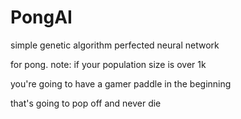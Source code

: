 # PongAI

simple genetic algorithm perfected neural network

for pong. note: if your population size is over 1k

you're going to have a gamer paddle in the beginning

that's going to pop off and never die